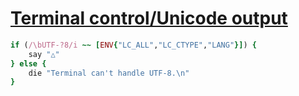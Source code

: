 [1]: http://rosettacode.org/wiki/Terminal_control/Unicode_output

# [Terminal control/Unicode output][1]

```ruby
if (/\bUTF-?8/i ~~ [ENV{"LC_ALL","LC_CTYPE","LANG"}]) {
    say "△"
} else {
    die "Terminal can't handle UTF-8.\n"
}
```
